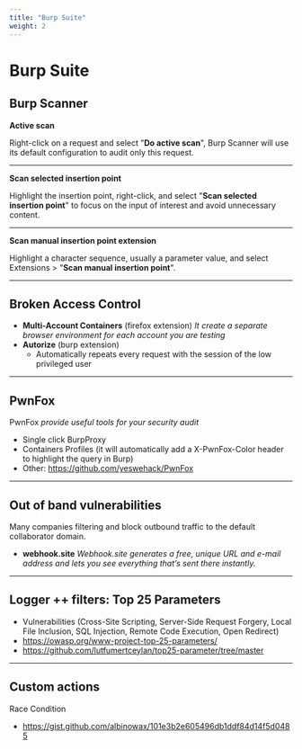 ```yaml
---
title: "Burp Suite"
weight: 2
---
```


# Burp Suite


## Burp Scanner

**Active scan**

Right-click on a request and select "**Do active scan**", Burp Scanner will use its default configuration to audit only this request.

***

**Scan selected insertion point**

Highlight the insertion point, right-click, and select "**Scan selected insertion point**" to focus on the input of interest and avoid unnecessary content.

***

**Scan manual insertion point extension**

Highlight a character sequence, usually a parameter value, and select Extensions > "**Scan manual insertion point**".

---

## Broken Access Control

* **Multi-Account Containers** (firefox extension) _It create a separate browser environment for each account you are testing_
* **Autorize** (burp extension)
  * Automatically repeats every request with the session of the low privileged user

---

## PwnFox

PwnFox _provide useful tools for your security audit_

* Single click BurpProxy
* Containers Profiles (it will automatically add a X-PwnFox-Color header to highlight the query in Burp)
* Other: https://github.com/yeswehack/PwnFox

---

## Out of band vulnerabilities

Many companies filtering and block outbound traffic to the default collaborator domain.

* **webhook.site** _Webhook.site generates a free, unique URL and e-mail address and lets you see everything that’s sent there instantly._

---

## Logger ++ filters: Top 25 Parameters

* Vulnerabilities (Cross-Site Scripting, Server-Side Request Forgery, Local File Inclusion, SQL Injection, Remote Code Execution, Open Redirect)
* https://owasp.org/www-project-top-25-parameters/
* https://github.com/lutfumertceylan/top25-parameter/tree/master


---

## Custom actions

Race Condition
- https://gist.github.com/albinowax/101e3b2e605496db1ddf84d14f5d0485
